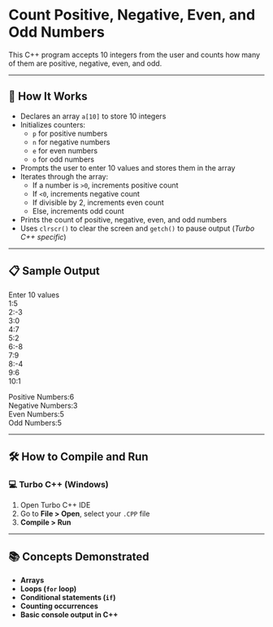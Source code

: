 # Count Positive, Negative, Even, and Odd Numbers

This C++ program accepts 10 integers from the user and counts how many of them are positive, negative, even, and odd.

---

## 🚀 How It Works

- Declares an array `a[10]` to store 10 integers
- Initializes counters:
  - `p` for positive numbers
  - `n` for negative numbers
  - `e` for even numbers
  - `o` for odd numbers
- Prompts the user to enter 10 values and stores them in the array
- Iterates through the array:
  - If a number is `>0`, increments positive count
  - If `<0`, increments negative count
  - If divisible by 2, increments even count
  - Else, increments odd count
- Prints the count of positive, negative, even, and odd numbers
- Uses `clrscr()` to clear the screen and `getch()` to pause output (*Turbo C++ specific*)

---

## 📋 Sample Output

Enter 10 values  
1:5  
2:-3  
3:0  
4:7  
5:2  
6:-8  
7:9  
8:-4  
9:6  
10:1  

Positive Numbers:6  
Negative Numbers:3  
Even Numbers:5  
Odd Numbers:5  

---

## 🛠️ How to Compile and Run

### 💻 Turbo C++ (Windows)

1. Open Turbo C++ IDE
2. Go to **File > Open**, select your `.CPP` file
3. **Compile > Run**

---

## 📚 Concepts Demonstrated
- **Arrays**
- **Loops (`for` loop)**
- **Conditional statements (`if`)**
- **Counting occurrences**
- **Basic console output in C++**
